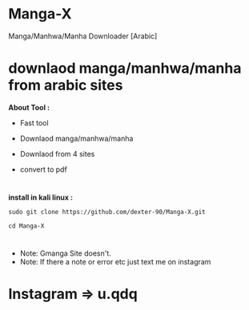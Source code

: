 # Manga-X
Manga/Manhwa/Manha Downloader [Arabic]
<img
  src=""
  alt=""
  title=""
  style="display: inline-block; margin: 0 auto; max-width: 300px">


# downlaod manga/manhwa/manha from arabic sites

**About Tool :**

- Fast tool

- Downlaod manga/manhwa/manha

- Downlaod from 4 sites

- convert to pdf


#  
**install in kali linux :**

`sudo git clone https://github.com/dexter-90/Manga-X.git`

`cd Manga-X`

# 

- Note: Gmanga Site doesn't.
- Note: If there a note or error etc just text me on instagram

# **Instagram => u.qdq**
